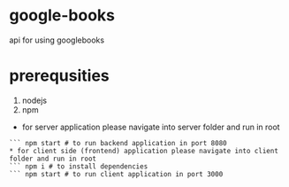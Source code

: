 # google-books

api for using googlebooks

# prerequsities

1. nodejs
2. npm

- for server application please navigate into server folder and run in root

````npm i # to install dependencies
``` npm start # to run backend application in port 8080
* for client side (frontend) application please navigate into client folder and run in root
``` npm i # to install dependencies
``` npm start # to run client application in port 3000
````
